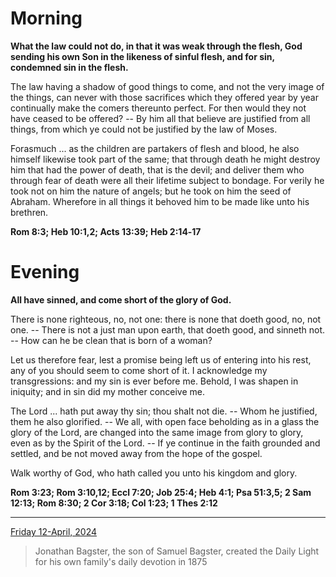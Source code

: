 # Morning

**What the law could not do, in that it was weak through the flesh, God sending his own Son in the likeness of sinful flesh, and for sin, condemned sin in the flesh.**
 
The law having a shadow of good things to come, and not the very image of the things, can never with those sacrifices which they offered year by year continually make the comers thereunto perfect. For then would they not have ceased to be offered? -- By him all that believe are justified from all things, from which ye could not be justified by the law of Moses.
 
Forasmuch ... as the children are partakers of flesh and blood, he also himself likewise took part of the same; that through death he might destroy him that had the power of death, that is the devil; and deliver them who through fear of death were all their lifetime subject to bondage. For verily he took not on him the nature of angels; but he took on him the seed of Abraham. Wherefore in all things it behoved him to be made like unto his brethren.  

**Rom 8:3; Heb 10:1,2; Acts 13:39; Heb 2:14‑17**

# Evening

**All have sinned, and come short of the glory of God.**
 
There is none righteous, no, not one: there is none that doeth good, no, not one. -- There is not a just man upon earth, that doeth good, and sinneth not. -- How can he be clean that is born of a woman?
 
Let us therefore fear, lest a promise being left us of entering into his rest, any of you should seem to come short of it. I acknowledge my transgressions: and my sin is ever before me. Behold, I was shapen in iniquity; and in sin did my mother conceive me.
 
The Lord ... hath put away thy sin; thou shalt not die. -- Whom he justified, them he also glorified. -- We all, with open face beholding as in a glass the glory of the Lord, are changed into the same image from glory to glory, even as by the Spirit of the Lord. -- If ye continue in the faith grounded and settled, and be not moved away from the hope of the gospel.
 
Walk worthy of God, who hath called you unto his kingdom and glory.  

**Rom 3:23; Rom 3:10,12; Eccl 7:20; Job 25:4; Heb 4:1; Psa 51:3,5; 2 Sam 12:13; Rom 8:30; 2 Cor 3:18; Col 1:23; 1 Thes 2:12**

---

[Friday 12-April, 2024](https://t.me/s/daily_light)

> Jonathan Bagster, the son of Samuel Bagster, created the Daily Light for his own family's daily devotion in 1875

